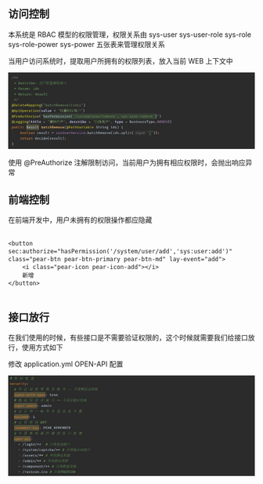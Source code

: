 ## 访问控制

本系统是 RBAC 模型的权限管理，权限关系由 sys-user sys-user-role sys-role sys-role-power sys-power 五张表来管理权限关系

当用户访问系统时，提取用户所拥有的权限列表，放入当前 WEB 上下文中

![](README_files/2.jpg)

使用 @PreAuthorize 注解限制访问，当前用户为拥有相应权限时，会抛出响应异常

## 前端控制

在前端开发中，用户未拥有的权限操作都应隐藏

```

<button sec:authorize="hasPermission('/system/user/add','sys:user:add')" class="pear-btn pear-btn-primary pear-btn-md" lay-event="add">
    <i class="pear-icon pear-icon-add"></i>
    新增
</button>
	
```

## 接口放行

在我们使用的时候，有些接口是不需要验证权限的，这个时候就需要我们给接口放行，使用方式如下

修改 application.yml OPEN-API 配置

![](README_files/1.jpg)